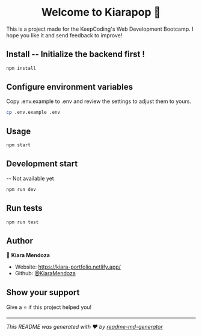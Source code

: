 <h1 align="center">Welcome to Kiarapop 👋</h1>

This is a project made for the KeepCoding's Web Development Bootcamp. I hope you like it and send feedback to improve!

## Install -- Initialize the backend first !

```sh
npm install
```

## Configure environment variables

Copy .env.example to .env and review the settings to adjust them to yours.

```sh
cp .env.example .env
```

## Usage

```sh
npm start
```

## Development start
-- Not available yet
```sh
npm run dev
```
## Run tests

```sh
npm run test
```
## Author

👤 **Kiara Mendoza**

* Website: https://kiara-portfolio.netlify.app/
* Github: [@KiaraMendoza](https://github.com/KiaraMendoza)

## Show your support

Give a ⭐️ if this project helped you!

***
_This README was generated with ❤️ by [readme-md-generator](https://github.com/kefranabg/readme-md-generator)_